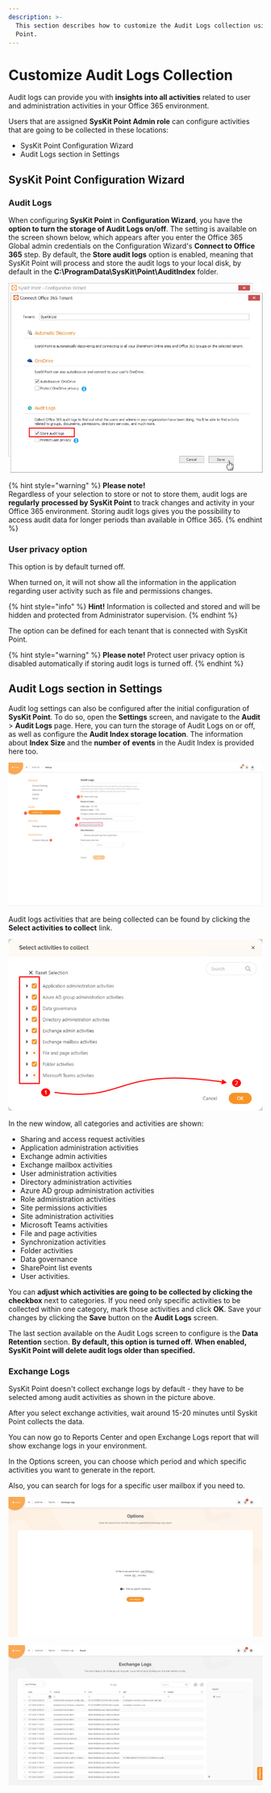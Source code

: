 ```yaml
---
description: >-
  This section describes how to customize the Audit Logs collection using SysKit
  Point.
---
```


# Customize Audit Logs Collection

Audit logs can provide you with **insights into all activities** related to user and administration activities in your Office 365 environment.‌

Users that are assigned **SysKit Point Admin role** can configure activities that are going to be collected in these locations:

* SysKit Point Configuration Wizard
* Audit Logs section in Settings

## SysKit Point Configuration Wizard

### Audit Logs

When configuring **SysKit Point** in **Configuration Wizard**, you have the **option to turn the storage of Audit Logs on/off**. The setting is available on the screen shown below, which appears after you enter the Office 365 Global admin credentials on the Configuration Wizard's **Connect to Office 365** step. By default, the **Store audit logs** option is enabled, meaning that SysKit Point will process and store the audit logs to your local disk, by default in the **C:\ProgramData\SysKit\Point\AuditIndex** folder.

![Store audit logs setting in the Configuration Wizard](../.gitbook/assets/customize_audit_logs_collection_store_audit_logs_settings.png)

{% hint style="warning" %}
**Please note!**  
Regardless of your selection to store or not to store them, audit logs are **regularly** **processed by SysKit Point** to track changes and activity in your Office 365 environment. Storing audit logs gives you the possibility to access audit data for longer periods than available in Office 365.
{% endhint %}

### User privacy option

This option is by default turned off.

When turned on, it will not show all the information in the application regarding user activity such as file and permissions changes.

{% hint style="info" %}
**Hint!**                                                                                                                                                     Information is collected and stored and will be hidden and protected from Administrator supervision.
{% endhint %}

The option can be defined for each tenant that is connected with SysKit Point.

{% hint style="warning" %}
**Please note!**                                                                                                                                              Protect user privacy option is disabled automatically if storing audit logs is turned off.
{% endhint %}

## Audit Logs section in Settings

Audit log settings can also be configured after the initial configuration of **SysKit Point**. To do so, open the **Settings** screen, and navigate to the **Audit** &gt; **Audit Logs** page. Here, you can turn the storage of Audit Logs on or off, as well as configure the **Audit Index storage location**. The information about **Index** **Size** and the **number** **of** **events** in the Audit Index is provided here too.

![Audit Logs page \(1\) in Settings - Store Audit Logs option \(2\), Audit Index storage location \(3\), and link to manage Audit activities that are collected \(4\)](../.gitbook/assets/audit-logs-activities-2.png)

Audit logs activities that are being collected can be found by clicking the **Select activities to collect** link.

![Select activities to collect screen](../.gitbook/assets/customize-audit-logs-collection_select-activities-to-collect.png)

In the new window, all categories and activities are shown:

* Sharing and access request activities
* Application administration activities
* Exchange admin activities
* Exchange mailbox activities
* User administration activities
* Directory administration activities
* Azure AD group administration activities
* Role administration activities
* Site permissions activities
* Site administration activities
* Microsoft Teams activities
* File and page activities
* Synchronization activities
* Folder activities
* Data governance
* SharePoint list events
* User activities.

You can **adjust which activities are going to be collected by clicking the checkbox** next to categories. If you need only specific activities to be collected within one category, mark those activities and click **OK**. Save your changes by clicking the **Save** button on the **Audit Logs** screen.

The last section available on the Audit Logs screen to configure is the **Data Retention** section. **By default, this option is turned off.** **When enabled, SysKit Point will delete audit logs older than specified.**

### Exchange Logs

SysKit Point doesn't collect exchange logs by default - they have to be selected among audit activities as shown in the picture above.

After you select exchange activities, wait around 15-20 minutes until Syskit Point collects the data.

You can now go to Reports Center and open Exchange Logs report that will show exchange logs in your environment.

In the Options screen, you can choose which period and which specific activities you want to generate in the report.

Also, you can search for logs for a specific user mailbox if you need to.

![Options screen for Exchange Logs report](../.gitbook/assets/customize_audit_logs_collection-options_screen_for_exchange_logs_report.png)

![Exchange Logs report](../.gitbook/assets/customize-audit-logs-collection_exchange-logs-report.png)

